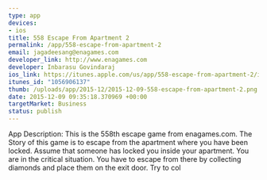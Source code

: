 ```yaml
--- 
type: app
devices: 
- ios
title: 558 Escape From Apartment 2
permalink: /app/558-escape-from-apartment-2
email: jagadeesang@enagames.com
developer_link: http://www.enagames.com
developer: Inbarasu Govindaraj
ios_link: https://itunes.apple.com/us/app/558-escape-from-apartment-2/id1056906137?mt=8
itunes_id: "1056906137"
thumb: /uploads/app/2015-12/2015-12-09-558-escape-from-apartment-2.png
date: 2015-12-09 09:35:18.370969 +00:00
targetMarket: Business
status: publish
---
```


App Description:
          This is the 558th escape game from enagames.com. The Story of this game is to escape from the apartment where you have been locked. Assume that someone has locked you inside your apartment. You are in the critical situation. You have to escape from there by collecting diamonds and place them on the exit door. Try to col
